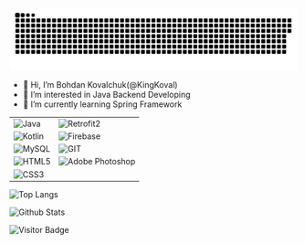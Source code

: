 <a href=#><img src="contributions.svg"></a>

- 👋 Hi, I’m Bohdan Kovalchuk(@KingKoval)
- 👀 I’m interested in Java Backend Developing
- 🌱 I’m currently learning Spring Framework

<!---
KingKoval/KingKoval is a ✨ special ✨ repository because its `README.md` (this file) appears on your GitHub profile.
You can click the Preview link to take a look at your changes.
--->
| | |
| ------------- | ------------- |
| ![Java](https://img.shields.io/badge/-Java-FF7800?style=flat-square&logo=java)  | ![Retrofit2](https://img.shields.io/badge/-Retrofit2-99A799?style=flat-square&logo=retrofit2) |
| ![Kotlin](https://img.shields.io/badge/-Kotlin-577BC1?style=flat-square&logo=kotlin) | ![Firebase](https://img.shields.io/badge/-Firebase-yellow?style=flat-square&logo=firebase)  |
| ![MySQL](https://img.shields.io/badge/-MySQL-97BFB4?style=flat-square&logo=mysql) | ![GIT](https://img.shields.io/badge/-GIT-black?style=flat-square&logo=git) |
| ![HTML5](https://img.shields.io/badge/-HTML5-orange?style=flat-square&logo=html5&logoColor=white) | ![Adobe Photoshop](https://img.shields.io/badge/-AdobePhotoshop-161853?style=flat-square&logo=adobephotoshop) |
| ![CSS3](https://img.shields.io/badge/-CSS3-blue?style=flat-square&logo=css3) |  |


![Top Langs](https://github-readme-stats.vercel.app/api/top-langs/?username=KingKoval&hide=TeX&layout=compact&theme=gruvbox)

![Github Stats](https://github-readme-stats.vercel.app/api?username=KingKoval&count_private=true&show_icons=true&include_all_commits=true&theme=gruvbox)

![Visitor Badge](https://visitor-badge.laobi.icu/badge?page_id=KingKoval.KingKoval&right_color=orange)
